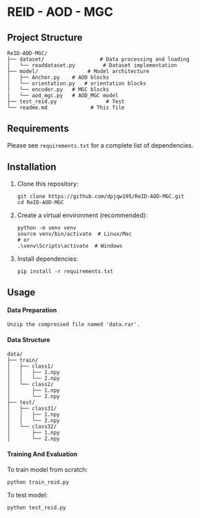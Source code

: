 # REID - AOD - MGC

## Project Structure

```
ReID-AOD-MGC/
├── dataset/                  # Data processing and loading
│   └── readdataset.py         # Dataset implementation      
├── model/                # Model architecture
│   ├── Anchor.py    # AOD blocks
│   └── orientation.py   # orientation blocks
|   └── encoder.py   # MGC blocks
|   └── aod_mgc.py   # AOD_MGC model
├── test_reid.py                # Test
└── readme.md              # This file
```



## Requirements

Please see `requirements.txt` for a complete list of dependencies.



## Installation

1. Clone this repository:

   ```
   git clone https://github.com/dpjqw195/ReID-AOD-MGC.git
   cd ReID-AOD-MGC
   ```

   

2. Create a virtual environment (recommended):

   ```
   python -m venv venv
   source venv/bin/activate  # Linux/Mac
   # or
   .\venv\Scripts\activate  # Windows
   ```



3. Install dependencies:

   ```
   pip install -r requirements.txt
   ```



## Usage

#### Data Preparation

`Unzip the compressed file named 'data.rar'.`

#### Data Structure

```
data/
├── train/
│   ├── class1/
│   │   ├── 1.npy
│   │   └── 2.npy
│   └── class2/
│       ├── 1.npy
│       └── 2.npy
├── test/
│   ├── class31/
│   │   ├── 1.npy
│   │   └── 2.npy
│   └── class32/
│       ├── 1.npy
│       └── 2.npy
```



#### Training And Evaluation

To train model from scratch:

```
python train_reid.py
```

To test model:

```
python test_reid.py
```


